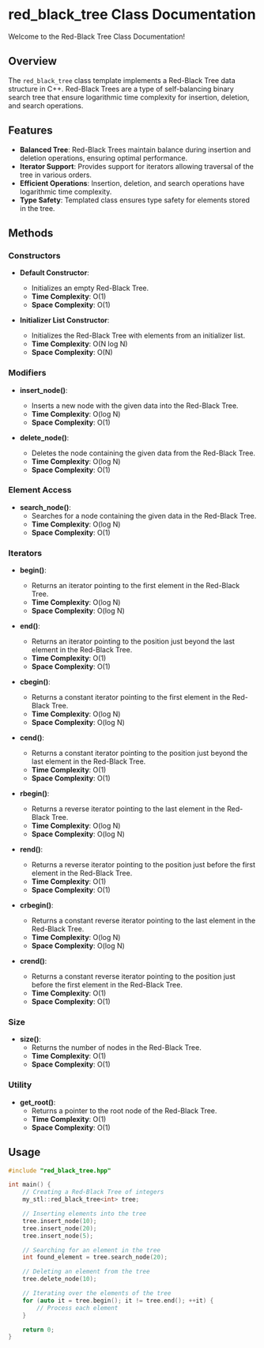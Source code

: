 # red_black_tree Class Documentation

Welcome to the Red-Black Tree Class Documentation!

## Overview

The `red_black_tree` class template implements a Red-Black Tree data structure in C++. Red-Black Trees are a type of self-balancing binary search tree that ensure logarithmic time complexity for insertion, deletion, and search operations.

## Features

- **Balanced Tree**: Red-Black Trees maintain balance during insertion and deletion operations, ensuring optimal performance.
- **Iterator Support**: Provides support for iterators allowing traversal of the tree in various orders.
- **Efficient Operations**: Insertion, deletion, and search operations have logarithmic time complexity.
- **Type Safety**: Templated class ensures type safety for elements stored in the tree.

## Methods

### Constructors

- **Default Constructor**:
  - Initializes an empty Red-Black Tree.
  - **Time Complexity**: O(1)
  - **Space Complexity**: O(1)

- **Initializer List Constructor**:
  - Initializes the Red-Black Tree with elements from an initializer list.
  - **Time Complexity**: O(N log N)
  - **Space Complexity**: O(N)

### Modifiers

- **insert_node()**:
  - Inserts a new node with the given data into the Red-Black Tree.
  - **Time Complexity**: O(log N)
  - **Space Complexity**: O(1)

- **delete_node()**:
  - Deletes the node containing the given data from the Red-Black Tree.
  - **Time Complexity**: O(log N)
  - **Space Complexity**: O(1)

### Element Access

- **search_node()**:
  - Searches for a node containing the given data in the Red-Black Tree.
  - **Time Complexity**: O(log N)
  - **Space Complexity**: O(1)

### Iterators

- **begin()**:
  - Returns an iterator pointing to the first element in the Red-Black Tree.
  - **Time Complexity**: O(log N)
  - **Space Complexity**: O(log N)

- **end()**:
  - Returns an iterator pointing to the position just beyond the last element in the Red-Black Tree.
  - **Time Complexity**: O(1)
  - **Space Complexity**: O(1)

- **cbegin()**:
  - Returns a constant iterator pointing to the first element in the Red-Black Tree.
  - **Time Complexity**: O(log N)
  - **Space Complexity**: O(log N)

- **cend()**:
  - Returns a constant iterator pointing to the position just beyond the last element in the Red-Black Tree.
  - **Time Complexity**: O(1)
  - **Space Complexity**: O(1)

- **rbegin()**:
  - Returns a reverse iterator pointing to the last element in the Red-Black Tree.
  - **Time Complexity**: O(log N)
  - **Space Complexity**: O(log N)

- **rend()**:
  - Returns a reverse iterator pointing to the position just before the first element in the Red-Black Tree.
  - **Time Complexity**: O(1)
  - **Space Complexity**: O(1)

- **crbegin()**:
  - Returns a constant reverse iterator pointing to the last element in the Red-Black Tree.
  - **Time Complexity**: O(log N)
  - **Space Complexity**: O(log N)

- **crend()**:
  - Returns a constant reverse iterator pointing to the position just before the first element in the Red-Black Tree.
  - **Time Complexity**: O(1)
  - **Space Complexity**: O(1)

### Size

- **size()**:
  - Returns the number of nodes in the Red-Black Tree.
  - **Time Complexity**: O(1)
  - **Space Complexity**: O(1)

### Utility

- **get_root()**:
  - Returns a pointer to the root node of the Red-Black Tree.
  - **Time Complexity**: O(1)
  - **Space Complexity**: O(1)

## Usage

```cpp
#include "red_black_tree.hpp"

int main() {
    // Creating a Red-Black Tree of integers
    my_stl::red_black_tree<int> tree;

    // Inserting elements into the tree
    tree.insert_node(10);
    tree.insert_node(20);
    tree.insert_node(5);

    // Searching for an element in the tree
    int found_element = tree.search_node(20);

    // Deleting an element from the tree
    tree.delete_node(10);

    // Iterating over the elements of the tree
    for (auto it = tree.begin(); it != tree.end(); ++it) {
        // Process each element
    }

    return 0;
}
